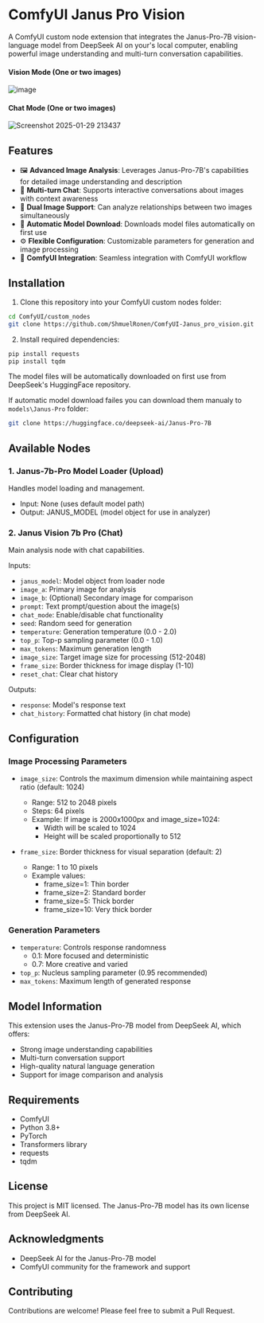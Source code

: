# ComfyUI Janus Pro Vision

A ComfyUI custom node extension that integrates the Janus-Pro-7B vision-language model from DeepSeek AI on your's local computer, enabling powerful image understanding and multi-turn conversation capabilities.

#### Vision Mode (One or two images)
![image](https://github.com/user-attachments/assets/9f4b0575-2c6d-4c99-beca-2beaa41ef119)

#### Chat Mode (One or two images)
![Screenshot 2025-01-29 213437](https://github.com/user-attachments/assets/0fbe7876-b7d8-4124-966a-dbad249e0420)


## Features

- 🖼️ **Advanced Image Analysis**: Leverages Janus-Pro-7B's capabilities for detailed image understanding and description
- 💬 **Multi-turn Chat**: Supports interactive conversations about images with context awareness
- 🔄 **Dual Image Support**: Can analyze relationships between two images simultaneously
- 🚀 **Automatic Model Download**: Downloads model files automatically on first use
- ⚙️ **Flexible Configuration**: Customizable parameters for generation and image processing
- 🎯 **ComfyUI Integration**: Seamless integration with ComfyUI workflow

## Installation

1. Clone this repository into your ComfyUI custom nodes folder:
```bash
cd ComfyUI/custom_nodes
git clone https://github.com/ShmuelRonen/ComfyUI-Janus_pro_vision.git
```

2. Install required dependencies:
```bash
pip install requests
pip install tqdm
```

The model files will be automatically downloaded on first use from DeepSeek's HuggingFace repository.

If automatic model download failes you can download them manualy to `models\Janus-Pro` folder:
```bash
git clone https://huggingface.co/deepseek-ai/Janus-Pro-7B
```


## Available Nodes

### 1. Janus-7b-Pro Model Loader (Upload)
Handles model loading and management.
- Input: None (uses default model path)
- Output: JANUS_MODEL (model object for use in analyzer)

### 2. Janus Vision 7b Pro (Chat)
Main analysis node with chat capabilities.

Inputs:
- `janus_model`: Model object from loader node
- `image_a`: Primary image for analysis
- `image_b`: (Optional) Secondary image for comparison
- `prompt`: Text prompt/question about the image(s)
- `chat_mode`: Enable/disable chat functionality
- `seed`: Random seed for generation
- `temperature`: Generation temperature (0.0 - 2.0)
- `top_p`: Top-p sampling parameter (0.0 - 1.0)
- `max_tokens`: Maximum generation length
- `image_size`: Target image size for processing (512-2048)
- `frame_size`: Border thickness for image display (1-10)
- `reset_chat`: Clear chat history

Outputs:
- `response`: Model's response text
- `chat_history`: Formatted chat history (in chat mode)

## Configuration

### Image Processing Parameters
- `image_size`: Controls the maximum dimension while maintaining aspect ratio (default: 1024)
    - Range: 512 to 2048 pixels
    - Steps: 64 pixels
    - Example: If image is 2000x1000px and image_size=1024:
        - Width will be scaled to 1024
        - Height will be scaled proportionally to 512

- `frame_size`: Border thickness for visual separation (default: 2)
    - Range: 1 to 10 pixels
    - Example values:
        - frame_size=1: Thin border
        - frame_size=2: Standard border
        - frame_size=5: Thick border
        - frame_size=10: Very thick border

### Generation Parameters
- `temperature`: Controls response randomness
    - 0.1: More focused and deterministic
    - 0.7: More creative and varied
- `top_p`: Nucleus sampling parameter (0.95 recommended)
- `max_tokens`: Maximum length of generated response

## Model Information

This extension uses the Janus-Pro-7B model from DeepSeek AI, which offers:
- Strong image understanding capabilities
- Multi-turn conversation support
- High-quality natural language generation
- Support for image comparison and analysis

## Requirements

- ComfyUI
- Python 3.8+
- PyTorch
- Transformers library
- requests
- tqdm

## License

This project is MIT licensed. The Janus-Pro-7B model has its own license from DeepSeek AI.

## Acknowledgments

- DeepSeek AI for the Janus-Pro-7B model
- ComfyUI community for the framework and support

## Contributing

Contributions are welcome! Please feel free to submit a Pull Request.
